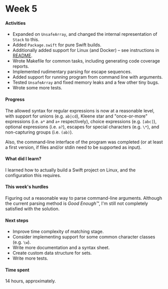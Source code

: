 # Week 5

#### Activities

- Expanded on `UnsafeArray`, and changed the internal representation of `Stack` to this.
- Added `Package.swift` for pure Swift builds.
- Additionally added support for Linux (and Docker) – see instructions in [README](/README.md).
- Wrote Makefile for common tasks, including generating code coverage reports.
- Implemented rudimentary parsing for escape sequences.
- Added support for running program from command line with arguments.
- Tested `UnsafeArray` and fixed memory leaks and a few other tiny bugs.
- Wrote some more tests.


#### Progress

The allowed syntax for regular expressions is now at a reasonable level, with support for unions (e.g. `ab|cd`), Kleene star and "once-or-more" expressions (i.e. `a*` and `a+` respectively), choice expressions (e.g. `[abc]`), optional expressions (i.e. `a?`), escapes for special characters (e.g. `\*`), and non-capturing groups (i.e. `(ab)`).

Also, the command-line interface of the program was completed (or at least a first version, if files and/or stdin need to be supported as input).


#### What did I learn?

I learned how to actually build a Swift project on Linux, and the configuration this requires.


#### This week's hurdles

Figuring out a reasonable way to parse command-line arguments. Although the current parsing method is _Good Enough™_, I'm still not completely satisfied with the solution.


#### Next steps

- Improve time complexity of matching stage.
- Consider implementing support for some common character classes (e.g. `\w`).
- Write more documentation and a syntax sheet.
- Create custom data structure for sets.
- Write more tests.


#### Time spent

14 hours, approximately.

